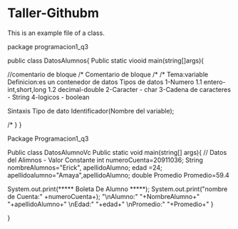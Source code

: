 # Taller-Githubm
This is an example file of a class.

package programacion1_q3



public class DatosAlumnos{ 
 Public static viooid main(string[]args){

 //comentario de bloque
 /*
 Comentario 
 de 
 bloque
 /*
  /*
  Tema:variable 
  Definicion:es un contenedor de datos 
   Tipos de datos 
   1-Numero
   1.1 entero-int,short,long
   1.2 decimal-double 
   2-Caracter - char
   3-Cadena de caracteres - String 
   4-logicos - boolean


   Sintaxis Tipo de dato Identificador(Nombre del variable);
   
  /*
 }
}




Package Programacion1_q3



Public class  DatosAlumnoVc
 Public static void main(string[] args){
   // Datos del Alimnos - Valor Constante
   int numeroCuenta=20911036;
   String nombreAlumnos="Erick", apellidoAlumno;
   edad =24;
   apellidoalumno="Amaya",apellidoAlumno;
   double Promedio 
   Promedio=59.4

 System.out.print(***** Boleta De Alumno *****);
 System.out.print("nombre de Cuenta:" +numeroCuenta+);
 "\nAlumno:" "+NombreAlumno+" "+apellidoAlumno+"
 \nEdad:" "+edad+"
 \nPromedio:" "+Promedio+"
   }



 
 }
